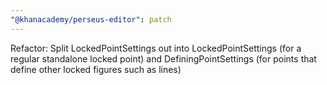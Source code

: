 ```yaml
---
"@khanacademy/perseus-editor": patch
---
```


Refactor: Split LockedPointSettings out into LockedPointSettings (for a regular standalone locked point) and DefiningPointSettings (for points that define other locked figures such as lines)
